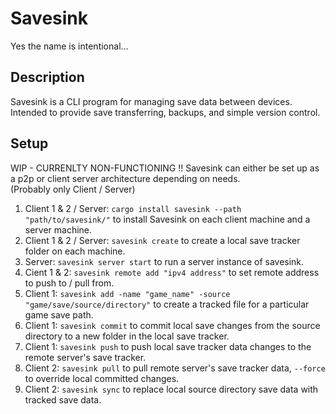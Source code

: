 # Savesink
Yes the name is intentional...

## Description 
Savesink is a CLI program for managing save data between devices. 
Intended to provide save transferring, backups, and simple version control. 

## Setup
WIP - CURRENLTY NON-FUNCTIONING !!
Savesink can either be set up as a p2p or client server architecture depending on needs.  
(Probably only Client / Server)  

1. Client 1 & 2 / Server: `cargo install savesink --path "path/to/savesink/"` to install Savesink on each client machine and a server machine.
2. Client 1 & 2 / Server: `savesink create` to create a local save tracker folder on each machine.
3. Server: `savesink server start` to run a server instance of savesink.
4. Cient 1 & 2: `savesink remote add "ipv4 address"` to set remote address to push to / pull from.
4. Client 1: `savesink add -name "game_name" -source "game/save/source/directory"` to create a tracked file for a particular game save path.
5. Client 1: `savesink commit` to commit local save changes from the source directory to a new folder in the local save tracker.
6. Client 1: `savesink push` to push local save tracker data changes to the remote server's save tracker.
7. Client 2: `savesink pull` to pull remote server's save tracker data, `--force` to override local committed changes.
8. Client 2: `savesink sync` to replace local source directory save data with tracked save data.
